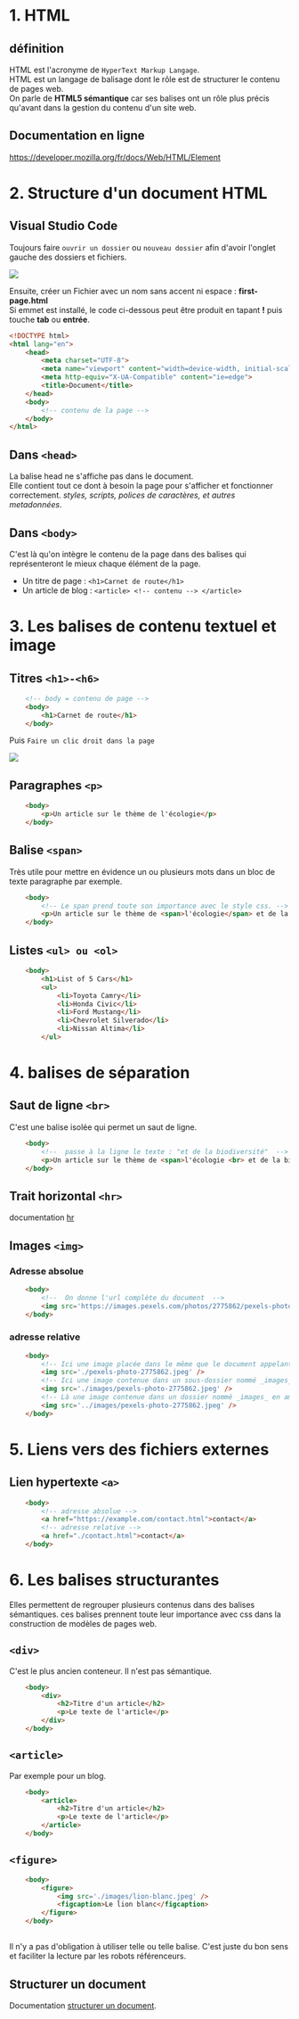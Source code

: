 
# 1. HTML 
## définition
HTML est l'acronyme de `HyperText Markup Langage`.   
HTML est un langage de balisage dont le rôle est de structurer le contenu de pages web.   
On parle de __HTML5 sémantique__ car ses balises ont un rôle plus précis qu'avant dans la gestion du contenu d'un site web.

## Documentation en ligne

https://developer.mozilla.org/fr/docs/Web/HTML/Element


# 2. Structure d'un document HTML

## Visual Studio Code

Toujours faire `ouvrir un dossier` ou `nouveau dossier` afin d'avoir l'onglet gauche des dossiers et fichiers.  

![](./captures/open-folder.jpg)

Ensuite, créer un Fichier avec un nom sans accent ni espace : __first-page.html__    
Si emmet est installé, le code ci-dessous peut être produit en tapant __!__ puis touche __tab__ ou __entrée__.
```html
<!DOCTYPE html>
<html lang="en">
    <head>
        <meta charset="UTF-8">
        <meta name="viewport" content="width=device-width, initial-scale=1.0">
        <meta http-equiv="X-UA-Compatible" content="ie=edge">
        <title>Document</title>
    </head>
    <body>
        <!-- contenu de la page -->
    </body>
</html>
```
## Dans `<head>`
La balise head ne s'affiche pas dans le document.  
Elle contient tout ce dont à besoin la page pour s'afficher et fonctionner correctement.    _styles, scripts, polices de caractères, et autres metadonnées_. 
## Dans `<body>`
C'est là qu'on intègre le contenu de la page dans des balises qui représenteront le mieux chaque élément de la page.  
* Un titre de page : `<h1>Carnet de route</h1>`
* Un article de blog :  `<article> <!-- contenu --> </article>`  


# 3. Les balises de contenu textuel et image
 

## Titres `<h1>-<h6> `
```html
    <!-- body = contenu de page -->
    <body>
        <h1>Carnet de route</h1>
    </body>
```
Puis `Faire un clic droit dans la page`  

![](./captures/open-live.jpg)


## Paragraphes `<p>`
```html
    <body>
        <p>Un article sur le thème de l'écologie</p>
    </body>
```
## Balise `<span>`
Très utile pour mettre en évidence un ou plusieurs mots dans un bloc de texte paragraphe par exemple.
```html
    <body>
        <!-- Le span prend toute son importance avec le style css. --> 
        <p>Un article sur le thème de <span>l'écologie</span> et de la biodiversité</p>
    </body>
```

## Listes `<ul> ou <ol>`
```html
    <body>
        <h1>List of 5 Cars</h1>
        <ul>
            <li>Toyota Camry</li>
            <li>Honda Civic</li>
            <li>Ford Mustang</li>
            <li>Chevrolet Silverado</li>
            <li>Nissan Altima</li>
        </ul>
```
# 4. balises de séparation
## Saut de ligne `<br>` 
C'est une balise isolée qui permet un saut de ligne.    
```html
    <body>
        <!--  passe à la ligne le texte : "et de la biodiversité"  -->
        <p>Un article sur le thème de <span>l'écologie <br> et de la biodiversité</p>
    </body>
```   
## Trait horizontal `<hr>` 
documentation [hr](https://developer.mozilla.org/fr/docs/Web/HTML/Element/hr) 

## Images `<img>`
### Adresse absolue
```html
    <body>
        <!--  On donne l'url complète du document  -->
        <img src='https://images.pexels.com/photos/2775862/pexels-photo-2775862.jpeg' />
    </body>
```
### adresse relative
```html
    <body>
        <!-- Ici une image placée dans le même que le document appelant -->  
        <img src='./pexels-photo-2775862.jpeg' />    
        <!-- Ici une image contenue dans un sous-dossier nommé _images_  -->    
        <img src='./images/pexels-photo-2775862.jpeg' />  
        <!-- Là une image contenue dans un dossier nommé _images_ en amont du fichier appelant -->    
        <img src='../images/pexels-photo-2775862.jpeg' /> 
    </body>
``` 


# 5. Liens vers des fichiers externes
 
## Lien hypertexte `<a>` 
```html
    <body>
        <!-- adresse absolue -->
        <a href="https://example.com/contact.html">contact</a>
        <!-- adresse relative -->
        <a href="./contact.html">contact</a> 
    </body>
``` 

# 6. Les balises structurantes
Elles permettent de regrouper plusieurs contenus dans des balises sémantiques.
ces balises prennent toute leur importance avec css dans la construction de modèles de pages web. 
## `<div>`
C'est le plus ancien conteneur. Il n'est pas sémantique.  

```html
    <body>
        <div>
            <h2>Titre d'un article</h2>
            <p>Le texte de l'article</p>
        </div>
    </body>
``` 
## `<article>`
Par exemple pour un blog.
```html
    <body>
        <article>
            <h2>Titre d'un article</h2>
            <p>Le texte de l'article</p>
        </article>
    </body>
``` 
## `<figure>`
```html
    <body>
        <figure>
            <img src='./images/lion-blanc.jpeg' /> 
            <figcaption>Le lion blanc</figcaption>
        </figure>
    </body>
``` 
##
Il n'y a pas d'obligation à utiliser telle ou telle balise. C'est juste du bon sens et faciliter la lecture par les robots référenceurs.
##
## Structurer un document
Documentation [structurer un document](https://developer.mozilla.org/fr/docs/Learn/HTML/Introduction_to_HTML/Document_and_website_structure).  

